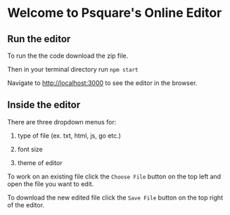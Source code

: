 # Welcome to Psquare's Online Editor

## Run the editor

To run the the code download the zip file.

Then in your terminal directory run `npm start`

Navigate to [http://localhost:3000](http://localhost:3000) to see the editor in the browser.

## Inside the editor

There are three dropdown menus for:

1. type of file (ex. txt, html, js, go etc.) 

2. font size

3. theme of editor

To work on an existing file click the `Choose File` button on the top left and open the file you want to edit.

To download the new edited file click the `Save File` button on the top right of the editor.

